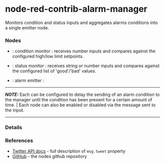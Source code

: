 # node-red-contrib-alarm-manager

Monitors condition and status inputs and aggregates alarms conditions into a single emitter node.

### Nodes

- : condition monitor : receives number inputs and compares against the configured high/low limit setpoints.

- : status monitor : receives string or number inputs and compares against the configured list of 'good'/'bad' values.
- : alarm emitter : 

***
**_NOTE:_** Each can be configured to delay the sending of an alarm condition to the manager until the condition has been present for a certain amount of time. |
Each node can also be enabled or disabled via the message sent to the input.
***

### Details


### References

 - [Twitter API docs]() - full description of `msg.tweet` property
 - [GitHub]() - the nodes github repository
